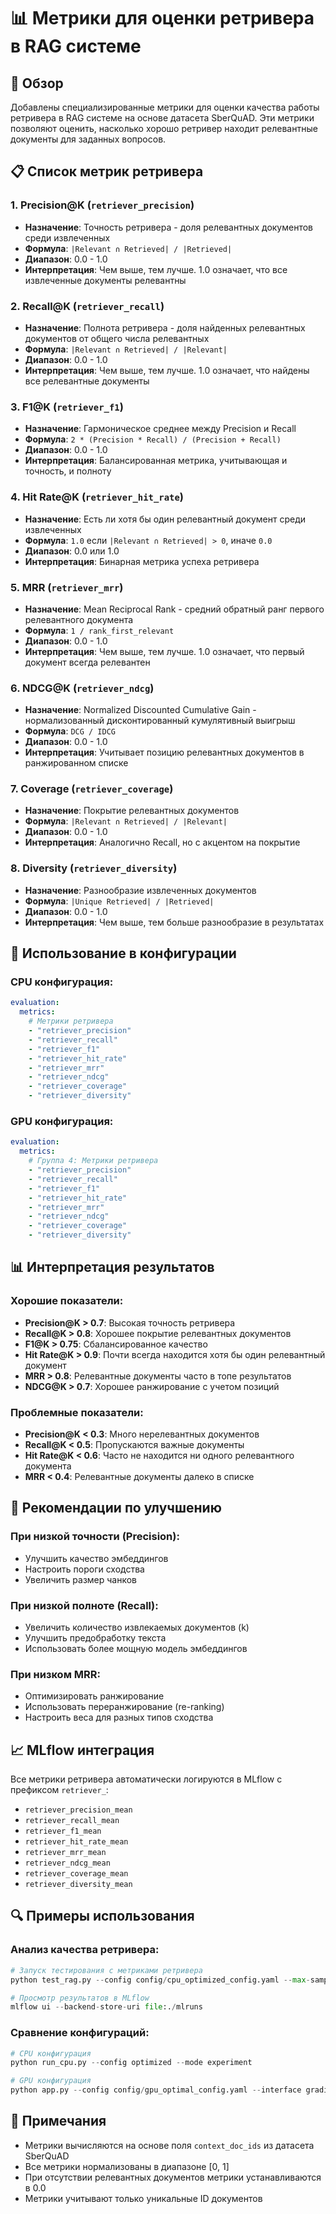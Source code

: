 # 📊 Метрики для оценки ретривера в RAG системе

## 🎯 Обзор

Добавлены специализированные метрики для оценки качества работы ретривера в RAG системе на основе датасета SberQuAD. Эти метрики позволяют оценить, насколько хорошо ретривер находит релевантные документы для заданных вопросов.

## 📋 Список метрик ретривера

### 1. **Precision@K** (`retriever_precision`)
- **Назначение**: Точность ретривера - доля релевантных документов среди извлеченных
- **Формула**: `|Relevant ∩ Retrieved| / |Retrieved|`
- **Диапазон**: 0.0 - 1.0
- **Интерпретация**: Чем выше, тем лучше. 1.0 означает, что все извлеченные документы релевантны

### 2. **Recall@K** (`retriever_recall`)
- **Назначение**: Полнота ретривера - доля найденных релевантных документов от общего числа релевантных
- **Формула**: `|Relevant ∩ Retrieved| / |Relevant|`
- **Диапазон**: 0.0 - 1.0
- **Интерпретация**: Чем выше, тем лучше. 1.0 означает, что найдены все релевантные документы

### 3. **F1@K** (`retriever_f1`)
- **Назначение**: Гармоническое среднее между Precision и Recall
- **Формула**: `2 * (Precision * Recall) / (Precision + Recall)`
- **Диапазон**: 0.0 - 1.0
- **Интерпретация**: Балансированная метрика, учитывающая и точность, и полноту

### 4. **Hit Rate@K** (`retriever_hit_rate`)
- **Назначение**: Есть ли хотя бы один релевантный документ среди извлеченных
- **Формула**: `1.0` если `|Relevant ∩ Retrieved| > 0`, иначе `0.0`
- **Диапазон**: 0.0 или 1.0
- **Интерпретация**: Бинарная метрика успеха ретривера

### 5. **MRR** (`retriever_mrr`)
- **Назначение**: Mean Reciprocal Rank - средний обратный ранг первого релевантного документа
- **Формула**: `1 / rank_first_relevant`
- **Диапазон**: 0.0 - 1.0
- **Интерпретация**: Чем выше, тем лучше. 1.0 означает, что первый документ всегда релевантен

### 6. **NDCG@K** (`retriever_ndcg`)
- **Назначение**: Normalized Discounted Cumulative Gain - нормализованный дисконтированный кумулятивный выигрыш
- **Формула**: `DCG / IDCG`
- **Диапазон**: 0.0 - 1.0
- **Интерпретация**: Учитывает позицию релевантных документов в ранжированном списке

### 7. **Coverage** (`retriever_coverage`)
- **Назначение**: Покрытие релевантных документов
- **Формула**: `|Relevant ∩ Retrieved| / |Relevant|`
- **Диапазон**: 0.0 - 1.0
- **Интерпретация**: Аналогично Recall, но с акцентом на покрытие

### 8. **Diversity** (`retriever_diversity`)
- **Назначение**: Разнообразие извлеченных документов
- **Формула**: `|Unique Retrieved| / |Retrieved|`
- **Диапазон**: 0.0 - 1.0
- **Интерпретация**: Чем выше, тем больше разнообразие в результатах

## 🔧 Использование в конфигурации

### CPU конфигурация:
```yaml
evaluation:
  metrics:
    # Метрики ретривера
    - "retriever_precision"
    - "retriever_recall"
    - "retriever_f1"
    - "retriever_hit_rate"
    - "retriever_mrr"
    - "retriever_ndcg"
    - "retriever_coverage"
    - "retriever_diversity"
```

### GPU конфигурация:
```yaml
evaluation:
  metrics:
    # Группа 4: Метрики ретривера
    - "retriever_precision"
    - "retriever_recall"
    - "retriever_f1"
    - "retriever_hit_rate"
    - "retriever_mrr"
    - "retriever_ndcg"
    - "retriever_coverage"
    - "retriever_diversity"
```

## 📊 Интерпретация результатов

### Хорошие показатели:
- **Precision@K > 0.7**: Высокая точность ретривера
- **Recall@K > 0.8**: Хорошее покрытие релевантных документов
- **F1@K > 0.75**: Сбалансированное качество
- **Hit Rate@K > 0.9**: Почти всегда находится хотя бы один релевантный документ
- **MRR > 0.8**: Релевантные документы часто в топе результатов
- **NDCG@K > 0.7**: Хорошее ранжирование с учетом позиций

### Проблемные показатели:
- **Precision@K < 0.3**: Много нерелевантных документов
- **Recall@K < 0.5**: Пропускаются важные документы
- **Hit Rate@K < 0.6**: Часто не находится ни одного релевантного документа
- **MRR < 0.4**: Релевантные документы далеко в списке

## 🎯 Рекомендации по улучшению

### При низкой точности (Precision):
- Улучшить качество эмбеддингов
- Настроить пороги сходства
- Увеличить размер чанков

### При низкой полноте (Recall):
- Увеличить количество извлекаемых документов (k)
- Улучшить предобработку текста
- Использовать более мощную модель эмбеддингов

### При низком MRR:
- Оптимизировать ранжирование
- Использовать переранжирование (re-ranking)
- Настроить веса для разных типов сходства

## 📈 MLflow интеграция

Все метрики ретривера автоматически логируются в MLflow с префиксом `retriever_`:
- `retriever_precision_mean`
- `retriever_recall_mean`
- `retriever_f1_mean`
- `retriever_hit_rate_mean`
- `retriever_mrr_mean`
- `retriever_ndcg_mean`
- `retriever_coverage_mean`
- `retriever_diversity_mean`

## 🔍 Примеры использования

### Анализ качества ретривера:
```python
# Запуск тестирования с метриками ретривера
python test_rag.py --config config/cpu_optimized_config.yaml --max-samples 100

# Просмотр результатов в MLflow
mlflow ui --backend-store-uri file:./mlruns
```

### Сравнение конфигураций:
```python
# CPU конфигурация
python run_cpu.py --config optimized --mode experiment

# GPU конфигурация  
python app.py --config config/gpu_optimal_config.yaml --interface gradio
```

## 📝 Примечания

- Метрики вычисляются на основе поля `context_doc_ids` из датасета SberQuAD
- Все метрики нормализованы в диапазоне [0, 1]
- При отсутствии релевантных документов метрики устанавливаются в 0.0
- Метрики учитывают только уникальные ID документов
